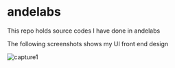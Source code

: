 # andelabs
This repo holds source codes I have done in andelabs

The following screenshots shows my UI front end design

![capture1](https://cloud.githubusercontent.com/assets/11340190/19320778/5680deac-90bb-11e6-9fd7-5a3e267e3b2b.JPG)
